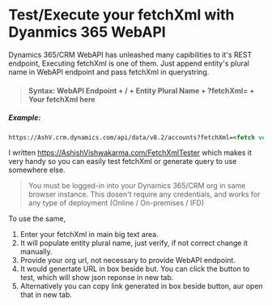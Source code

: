 # Test/Execute your fetchXml with Dyanmics 365 WebAPI

Dynamics 365/CRM WebAPI has unleashed many capibilities to it's REST endpoint, Executing fetchXml is one of them.
Just append entity's plural name in WebAPI endpoint and pass fetchXml in querystring.

> #### Syntax: WebAPI Endpoint + / + Entity Plural Name + ?fetchXml= + Your fetchXml here

 ##### Example: 
 ```xml
 https://AshV.crm.dynamics.com/api/data/v8.2/accounts?fetchXml=<fetch version="1.0" output-format="xml-platform" mapping="logical" distinct="false"><entity name="account"></entity></fetch>
```

I written https://AshishVishwakarma.com/FetchXmlTester which makes it very handy so you can easily test fetchXml or generate query to use somewhere else.

> You must be logged-in into your Dynamics 365/CRM org in same browser instance. This dosen't require any credentials, and works for any type of deployment (Online / On-premises / IFD)

To use the same,
1. Enter your fetchXml in main big text area.
1. It will populate entity plural name, just verify, if not correct change it manually.
1. Provide your org url, not necessary to provide WebAPI endpoint.
1. It would genertate URL in box beside but. You can click the button to test, which will show json reponse in new tab.
1. Alternatively you can copy link generated in box beside button, aur open that in new tab.
